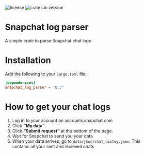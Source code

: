 ![license](https://img.shields.io/crates/l/snapchat-log-parser) 
![crates.io version](https://img.shields.io/crates/v/snapchat-log-parser)

# Snapchat log parser

A simple crate to parse Snapchat chat logs

# Installation
Add the following to your `Cargo.toml` file:

```toml
[dependencies]
snapchat_log_parser = "0.3"
```

# How to get your chat logs

1. Log in to your account on accounts.snapchat.com
2. Click **“My data”**.
3. Click **“Submit request”** at the bottom of the page.
4. Wait for Snapchat to send you your data
5. When your data arrives, go to `data/json/chat_histoy.json`.
This contains all your sent and recieved chats